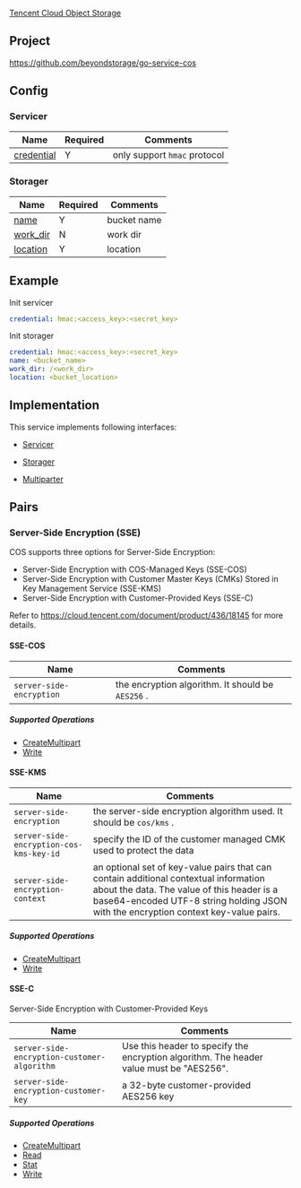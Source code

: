 [Tencent Cloud Object Storage](https://cloud.tencent.com/product/cos)

## Project

<https://github.com/beyondstorage/go-service-cos>

## Config

### Servicer

| Name                                         | Required | Comments                     |
| -------------------------------------------- | -------- | ---------------------------- |
| [credential](go-storage/pairs/credential.md) | Y        | only support `hmac` protocol |


### Storager

| Name                                     | Required | Comments    |
| ---------------------------------------- | -------- | ----------- |
| [name](go-storage/pairs/name.md)         | Y        | bucket name |
| [work_dir](go-storage/pairs/work_dir.md) | N        | work dir    |
| [location](go-storage/pairs/location.md) | Y        | location    |

## Example

Init servicer

```yaml
credential: hmac:<access_key>:<secret_key>
```

Init storager

```yaml
credential: hmac:<access_key>:<secret_key>
name: <bucket_name>
work_dir: /<work_dir>
location: <bucket_location>
```

## Implementation

This service implements following interfaces:

- [Servicer](../operations/servicer/index.md)

- [Storager](../operations/storager/index.md)

- [Multiparter](../operations/multiparter/index.md)

## Pairs

### Server-Side Encryption (SSE)

COS supports three options for Server-Side Encryption:

- Server-Side Encryption with COS-Managed Keys (SSE-COS)
- Server-Side Encryption with Customer Master Keys (CMKs) Stored in Key Management Service (SSE-KMS)
- Server-Side Encryption with Customer-Provided Keys (SSE-C)

Refer to https://cloud.tencent.com/document/product/436/18145 for more details.

#### SSE-COS

| Name                     | Comments                                          |
| ------------------------ | ------------------------------------------------- |
| `server-side-encryption` | the encryption algorithm. It should be `AES256` . |

##### Supported Operations

- [CreateMultipart](../operations/multiparter/create_multipart.md)
- [Write](../operations/storager/write.md)

#### SSE-KMS

| Name                                    | Comments                                                                                                                                                                                                                  |
| --------------------------------------- | ------------------------------------------------------------------------------------------------------------------------------------------------------------------------------------------------------------------------- |
| `server-side-encryption`                | the server-side encryption algorithm used. It should be `cos/kms` .                                                                                                                                                       |
| `server-side-encryption-cos-kms-key-id` | specify the ID of the customer managed CMK used to protect the data                                                                                                                                                       |
| `server-side-encryption-context`        | an optional set of key-value pairs that can contain additional contextual information about the data. The value of this header is a base64-encoded UTF-8 string holding JSON with the encryption context key-value pairs. |

##### Supported Operations

- [CreateMultipart](../operations/multiparter/create_multipart.md)
- [Write](../operations/storager/write.md)

#### SSE-C

Server-Side Encryption with Customer-Provided Keys

| Name                                        | Comments                                                                                |
| ------------------------------------------- | --------------------------------------------------------------------------------------- |
| `server-side-encryption-customer-algorithm` | Use this header to specify the encryption algorithm. The header value must be "AES256". |
| `server-side-encryption-customer-key`       | a 32-byte customer-provided AES256 key                                                  |

##### Supported Operations

- [CreateMultipart](../operations/multiparter/create_multipart.md)
- [Read](../operations/storager/read.md)
- [Stat](../operations/storager/stat.md)
- [Write](../operations/storager/write.md)
